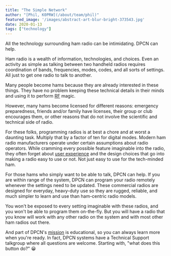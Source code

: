 ```yaml
---
title: "The Simple Network"
author: "[Phil, K0PRW](/about/team/phil)"
featured_image: '/images/abstract-art-blur-bright-373543.jpg'
date: 2020-01-13
tags: ["technology"]
---
```


All the technology surrounding ham radio can be intimidating. DPCN can help.

<!--more-->

Ham radio is a wealth of information, technologies, and choices. Even an activity as simple as talking between two handheld radios requires coordination of bands, frequencies, modes, codes, and all sorts of settings. All just to get one radio to talk to another.

Many people become hams because they are already interested in these things. They have no problem keeping these technical details in their minds and using it to perform [RF](https://en.wikipedia.org/wiki/Radio_frequency) magic.

However, many hams become licensed for different reasons: emergency preparedness, friends and/or family have licenses, their group or club encourages them, or other reasons that do not involve the scientific and technical side of radio.

For these folks, programming radios is at best a chore and at worst a daunting task. Multiply that by a factor of ten for digital modes. Modern ham radio manufacturers operate under certain assumptions about radio operators. While cramming every possible feature imaginable into the radio, they often forget about [user experience](https://en.wikipedia.org/wiki/User_experience) and the design choices that go into making a radio easy to use or not. Not just easy to use for the tech-minded ham.

For those hams who simply want to be able to talk, DPCN can help. If you are within range of the system, DPCN can program your radio remotely whenever the settings need to be updated. These commercial radios are designed for everyday, heavy-duty use so they are rugged, reliable, and much simpler to learn and use than ham-centric radio models.

You won't be exposed to every setting imaginable with these radios, and you won't be able to program them on-the-fly. But you will have a radio that you know will work with any other radio on the system and with most other ham radios out there.

And part of DPCN's [mission](/about/mission) is educational, so you can always learn more when you're ready. In fact, DPCN systems have a Technical Support talkgroup where all questions are welcome. Starting with, "what does this button do?" 😀
